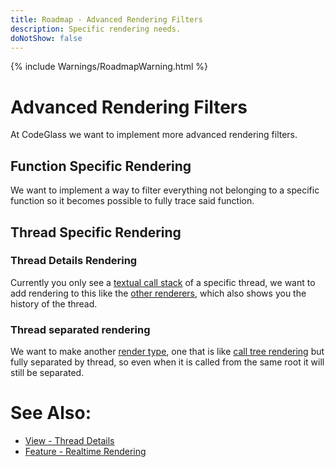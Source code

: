 ```yaml
---
title: Roadmap - Advanced Rendering Filters
description: Specific rendering needs.
doNotShow: false
---
```

{% include Warnings/RoadmapWarning.html %}

# Advanced Rendering Filters

At CodeGlass we want to implement more advanced rendering filters.

## Function Specific Rendering
We want to implement a way to filter everything not belonging to a specific function so it becomes possible to fully trace said function.


## Thread Specific Rendering

### Thread Details Rendering
Currently you only see a [textual call stack](../views/ApplicationInstanceDockWindow/ThreadDetailsView.md) of a specific thread, we want to add rendering to this like the [other renderers](../features/RealtimeRendering.md), which also shows you the history of the thread.


### Thread separated rendering
We want to make another [render type](../features/RealtimeRendering.md#render-types), one that is like [call tree rendering](../features/RealtimeRendering.md#realtime-call-tree-rendering) but fully separated by thread, so even when it is called from the same root it will still be separated. 

# See Also:
- [View - Thread Details](../views/ApplicationInstanceDockWindow/ThreadDetailsView.md)
- [Feature - Realtime Rendering](../features/RealtimeRendering.md)
